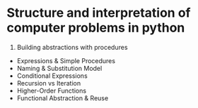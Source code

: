 # Structure and interpretation of computer problems in python

1. Building abstractions with procedures
  - Expressions & Simple Procedures
  - Naming & Substitution Model
  - Conditional Expressions
  - Recursion vs Iteration
  - Higher-Order Functions
  - Functional Abstraction & Reuse
